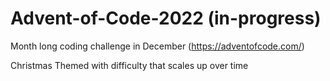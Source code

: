 # Advent-of-Code-2022 (in-progress)

Month long coding challenge in December (https://adventofcode.com/)

Christmas Themed with difficulty that scales up over time
